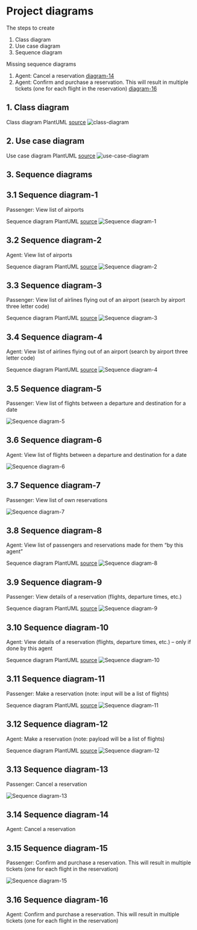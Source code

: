 # Project diagrams

The steps to create

1. Class diagram
2. Use case diagram
3. Sequence diagram

Missing sequence diagrams

1. Agent: Cancel a reservation [diagram-14](#3.14-Sequence-diagram-14)
2. Agent: Confirm and purchase a reservation. This will result in multiple tickets (one for each flight in the reservation) [diagram-16](#3.16-Sequence-diagram-16)

## 1. Class diagram

Class diagram PlantUML [source](plantuml/1-class-diagram.md)
![class-diagram](images/1-class-diagram.png)

## 2. Use case diagram

Use case diagram PlantUML [source](plantuml/2-use-case-diagram.md)
![use-case-diagram](images/2-use-case-diagram.png)

## 3. Sequence diagrams

## 3.1 Sequence diagram-1

Passenger: View list of airports

Sequence diagram PlantUML [source](plantuml/3-1-sequence-diagram.md)
![Sequence diagram-1](images/3-1-sequence-diagram.png)

## 3.2 Sequence diagram-2

Agent: View list of airports

Sequence diagram PlantUML [source](plantuml/3-2-sequence-diagram.md)
![Sequence diagram-2](images/3-2-sequence-diagram.png)

## 3.3 Sequence diagram-3

Passenger: View list of airlines flying out of an airport (search by airport three letter code)

Sequence diagram PlantUML [source](plantuml/3-3-sequence-diagram.md)
![Sequence diagram-3](images/3-3-sequence-diagram.png)

## 3.4 Sequence diagram-4

Agent: View list of airlines flying out of an airport (search by airport three letter code)

Sequence diagram PlantUML [source](plantuml/3-4-sequence-diagram.md)
![Sequence diagram-4](images/3-4-sequence-diagram.png)

## 3.5 Sequence diagram-5

Passenger: View list of flights between a departure and destination for a date

![Sequence diagram-5](images/3-5-passenger-search-flights.png)

## 3.6 Sequence diagram-6

Agent: View list of flights between a departure and destination for a date

![Sequence diagram-6](images/3-6-agent-search-flights.png)

## 3.7 Sequence diagram-7

Passenger: View list of own reservations

![Sequence diagram-7](images/3-7-sequence-diagram-view-reservations.png)

## 3.8 Sequence diagram-8

Agent: View list of passengers and reservations made for them “by this agent”

Sequence diagram PlantUML [source](plantuml/3-8-sequence-diagram.md)
![Sequence diagram-8](images/3-8-sequence-diagram.png)
## 3.9 Sequence diagram-9

Passenger: View details of a reservation (flights, departure times, etc.)

Sequence diagram PlantUML [source](plantuml/3-9-sequence-diagram.md)
![Sequence diagram-9](images/3-9-sequence-diagram.png)

## 3.10 Sequence diagram-10

Agent: View details of a reservation (flights, departure times, etc.) – only if done by this agent

Sequence diagram PlantUML [source](plantuml/3-10-sequence-diagram.md)
![Sequence diagram-10](images/3-10-sequence-diagram.png)

## 3.11 Sequence diagram-11

Passenger: Make a reservation (note: input will be a list of flights)

Sequence diagram PlantUML [source](plantuml/3-11-sequence-diagram.md)
![Sequence diagram-11](images/3-11-sequence-diagram.png)

## 3.12 Sequence diagram-12

Agent: Make a reservation (note: payload will be a list of flights)

Sequence diagram PlantUML [source](plantuml/3-12-sequence-diagram.md)
![Sequence diagram-12](images/3-12-sequence-diagram.png)

## 3.13 Sequence diagram-13

Passenger: Cancel a reservation

![Sequence diagram-13](images/3-13-cancel_reservation.png)

## 3.14 Sequence diagram-14
Agent: Cancel a reservation

## 3.15 Sequence diagram-15

Passenger: Confirm and purchase a reservation. This will result in multiple tickets (one for each flight in the reservation)

![Sequence diagram-15](images/3-15-confirm_purchase_reservation.png)
## 3.16 Sequence diagram-16
Agent: Confirm and purchase a reservation. This will result in multiple tickets (one for each flight in the reservation)